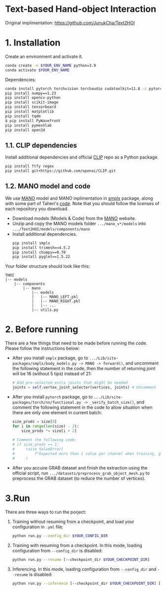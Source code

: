 # Text-based Hand-object Interaction

Original implimentation: https://github.com/JunukCha/Text2HOI

# 1. Installation

Create an environment and activate it.

```bash
conda create -n $YOUR_ENV_NAME python=3.9
conda activate $YOUR_ENV_NAME
```

Dependencies:

```bash
conda install pytorch torchvision torchaudio cudatoolkit=11.8 -c pytorch -c nvidia
pip install numpy==1.23
pip install opencv-python
pip install scikit-image
pip install tensorboard
pip install matplotlib
pip install tqdm
$ pip install PyWavefront
pip install pymeshlab
pip install open3d
```

## 1.1. CLIP dependencies

Install additional dependencies and official [CLIP](https://github.com/openai/CLIP) repo as a Python package.
```bash
pip install ftfy regex
pip install git+https://github.com/openai/CLIP.git
```

## 1.2. MANO model and code

We use [MANO](https://mano.is.tue.mpg.de/) model and MANO inplimentation in [smplx](https://github.com/vchoutas/smplx) package, along with some part of Taheri's [code](https://github.com/otaheri/MANO). Note that you should follow the licenses of each repository you download.

- Download models (Models & Code) from the [MANO](https://mano.is.tue.mpg.de/) website.
- Unzip and copy the MANO models folder `.../mano_v*/models` into `.../Text2HOI/models/components/mano`
- Install additional dependencies.
  ```bash
  pip install smplx
  pip install trimesh==4.5.2
  pip install chumpy==0.70
  pip install pyglet==1.5.22
  ```

Your folder structure should look like this:
```
THOI
|-- models
    |-- components
        |-- mano
            |-- models
            |   |-- MANO_LEFT.pkl
            |   |-- MANO_RIGHT.pkl
            |   |-- ...
            |-- utils.py
```

# 2. Before running

There are a few things that need to be made before running the code. Please follow the instructions below:

- After you install `smplx` package, go to `.../Lib/site-packages/smplx/body_models.py -> MANO -> forward()`, and uncomment the following statement in the code, then the number of returning joint will be 16 (without 5 tips) instead of 21:
  ```python
  # Add pre-selected extra joints that might be needed
  joints = self.vertex_joint_selector(vertices, joints) # Uncomment
  ```
<!-- (*Optional*) Go to `.../Lib/site-packages/smplx/body_models.py -> SMPL -> __init__()`, and comment the following statement in the code:  
  ```python
  if (shapedirs.shape[-1] < self.SHAPE_SPACE_DIM):
  #    print(f'WARNING: You are using a {self.name()} model, with only'
  #          ' 10 shape coefficients.')
      num_betas = min(num_betas, 10)
  else:
      num_betas = min(num_betas, self.SHAPE_SPACE_DIM)
  ``` -->
- After you install `pytorch` package, go to `.../Lib/site-packages/torch/nn/functional.py -> _verify_batch_size()`, and comment the following statement in the code to allow situation when there are only one element in current batch:
  ```python
  size_prods = size[0]
  for i in range(len(size) - 2):
      size_prods *= size[i + 2]
    
  # Comment the following code:
  # if size_prods == 1:
  #     raise ValueError(
  #         f"Expected more than 1 value per channel when training, got input size {size}"
  #     )
  ```
- After you accuire GRAB dataset and finish the extraction using the official script, run `.../datasets/preprocess_grab_object_mesh.py` to preprocess the GRAB dataset (to reduce the number of vertices).

# 3.Run

There are three ways to run the porject:

1. Training without resuming from a checkpoint, and load your configuration in `.yml` file:
   ```bash
   python run.py --config_dir $YOUR_CONFIG_DIR 
   ```
2. Training with resuming from a checkpoint. In this mode, loading configuration from `--config_dir` is disabled:
   ```bash
   python run.py --resume [--checkpoint_dir $YOUR_CHECKPOINT_DIR] 
   ```
3. Inferencing. In this mode, loading configuration from `--config_dir` and `--resume` is disabled:
   ```bash
   python run.py --inference [--checkpoint_dir $YOUR_CHECKPOINT_DIR] [--result_path $YOUR_RESULT_DIR]
   ```